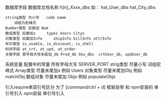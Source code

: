 数据库字段
    数据库文档名称 h[n]_Xxxx_dbs 如： hat_User_dbs hat_City_dbs

    string类型 为小写   code name 
        词组为驼峰式
    Number类型 后面加 Num
    数组类型 后面加s     types Users Citys
    对象类型 后面加Info     shipInfo billInfo attrInfo
    布尔类型 is_usable, is_discount, is_shell
    时间字段 at_crt, at_upd, at_order
    关联字段 首字母大写末尾加_db Prod_db Sku_dbs  crtUser_db, updUser_db

系统变量
    配置中的常量 所有字母大写 SERVER_PORT
    strig类型 尽量小写 词组驼峰式
    Array类型 尽量末尾加s   例如 Users
    对象类型 尽量末尾加Obj      例如 matchObj
    数组对象 尽量末尾加 Objs     例如 populateObjs

引入require单双引号区分 为了 [command/ctrl + d]
    框架自带 和 npm安装的 单引号引入
    npm安装 单引号引入
